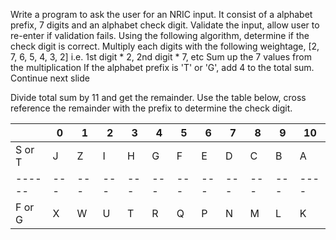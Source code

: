 Write a program to ask the user for an NRIC input.
It consist of a alphabet prefix, 7 digits and an alphabet check digit.
Validate the input, allow user to re-enter if validation fails.
Using the following algorithm, determine if the check digit is correct.
Multiply each digits with the following weightage, [2, 7, 6, 5, 4, 3, 2]
i.e. 1st digit * 2, 2nd digit * 7, etc
Sum up the 7 values from the multiplication
If the alphabet prefix is 'T' or 'G', add 4 to the total sum.
Continue next slide

Divide total sum by 11 and get the remainder.
Use the table below, cross reference the remainder with the prefix to determine the check digit.

|      | 0 | 1 | 2 | 3 | 4 | 5 | 6 | 7 | 8 | 9 | 10 |
|------|---|---|---|---|---|---|---|---|---|---|----|
|S or T| J | Z | I | H | G | F | E | D | C | B | A  |
|------|---|---|---|---|---|---|---|---|---|---|----|
|F or G| X | W | U | T | R | Q | P | N | M | L | K  |
